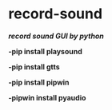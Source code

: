 # record-sound
***record sound GUI by python***

**-pip install playsound**

**-pip install gtts**

**-pip install pipwin**

**-pipwin install pyaudio**

